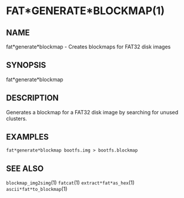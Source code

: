 # FAT\*GENERATE\*BLOCKMAP(1)

## NAME
fat\*generate\*blockmap - Creates blockmaps for FAT32 disk images

## SYNOPSIS
fat\*generate\*blockmap

## DESCRIPTION
Generates a blockmap for a FAT32 disk image by searching for unused clusters.

## EXAMPLES
`fat*generate*blockmap bootfs.img > bootfs.blockmap`

## SEE ALSO
`blockmap_img2simg`(1)
`fatcat`(1)
`extract*fat*as_hex`(1)
`ascii*fat*to_blockmap`(1)
